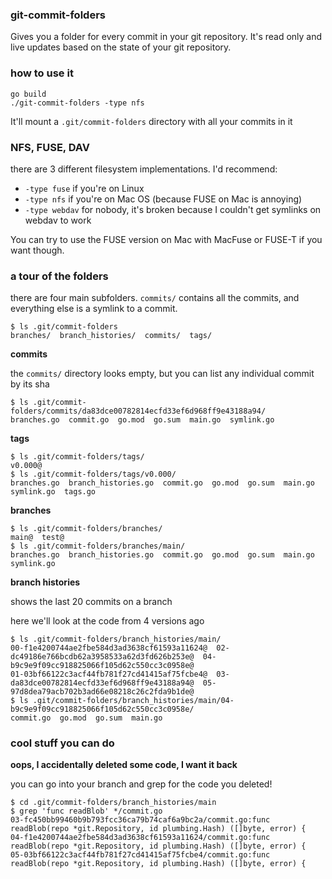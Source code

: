### git-commit-folders

Gives you a folder for every commit in your git repository. It's read only and live updates based on the state of your git repository.

### how to use it

```
go build
./git-commit-folders -type nfs
```

It'll mount a `.git/commit-folders` directory with all your commits in it

### NFS, FUSE, DAV

there are 3 different filesystem implementations. I'd recommend:

* `-type fuse` if you're on Linux
* `-type nfs` if you're on Mac OS (because FUSE on Mac is annoying)
* `-type webdav` for nobody, it's broken because I couldn't get symlinks on webdav to work

You can try to use the FUSE version on Mac with MacFuse or FUSE-T if you want though.

### a tour of the folders

there are four main subfolders. `commits/` contains all the commits, and everything else is a symlink to a commit.

```
$ ls .git/commit-folders
branches/  branch_histories/  commits/  tags/
```

**commits**

the `commits/` directory looks empty, but you can list any individual commit by its sha

```
$ ls .git/commit-folders/commits/da83dce00782814ecfd33ef6d968ff9e43188a94/
branches.go  commit.go  go.mod  go.sum  main.go  symlink.go
```


**tags**

```
$ ls .git/commit-folders/tags/
v0.000@
$ ls .git/commit-folders/tags/v0.000/
branches.go  branch_histories.go  commit.go  go.mod  go.sum  main.go  symlink.go  tags.go
```

**branches**

```
$ ls .git/commit-folders/branches/
main@  test@
$ ls .git/commit-folders/branches/main/
branches.go  branch_histories.go  commit.go  go.mod  go.sum  main.go  symlink.go
```

**branch histories**

shows the last 20 commits on a branch

here we'll look at the code from 4 versions ago

```
$ ls .git/commit-folders/branch_histories/main/
00-f1e4200744ae2fbe584d3ad3638cf61593a11624@  02-dc49186e766bcdb62a3958533a62d3fd626b253e@  04-b9c9e9f09cc918825066f105d62c550cc3c0958e@
01-03bf66122c3acf44fb781f27cd41415af75fcbe4@  03-da83dce00782814ecfd33ef6d968ff9e43188a94@  05-97d8dea79acb702b3ad66e08218c26c2fda9b1de@
$ ls .git/commit-folders/branch_histories/main/04-b9c9e9f09cc918825066f105d62c550cc3c0958e/
commit.go  go.mod  go.sum  main.go
```

### cool stuff you can do

**oops, I accidentally deleted some code, I want it back**

you can go into your branch and grep for the code you deleted!

```
$ cd .git/commit-folders/branch_histories/main
$ grep 'func readBlob' */commit.go
03-fc450bb99460b9b793fcc36ca79b74caf6a9bc2a/commit.go:func readBlob(repo *git.Repository, id plumbing.Hash) ([]byte, error) {
04-f1e4200744ae2fbe584d3ad3638cf61593a11624/commit.go:func readBlob(repo *git.Repository, id plumbing.Hash) ([]byte, error) {
05-03bf66122c3acf44fb781f27cd41415af75fcbe4/commit.go:func readBlob(repo *git.Repository, id plumbing.Hash) ([]byte, error) {
```
